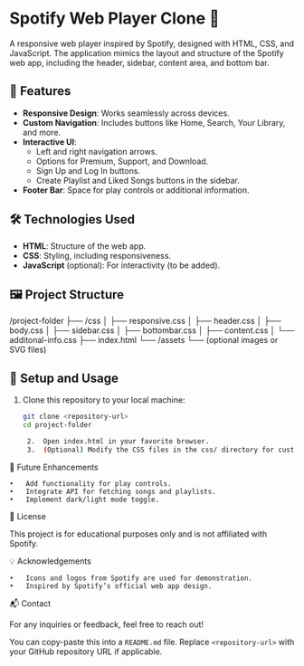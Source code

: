 # Spotify Web Player Clone 🎵  

A responsive web player inspired by Spotify, designed with HTML, CSS, and JavaScript. The application mimics the layout and structure of the Spotify web app, including the header, sidebar, content area, and bottom bar.  

## 🚀 Features  
- **Responsive Design**: Works seamlessly across devices.  
- **Custom Navigation**: Includes buttons like Home, Search, Your Library, and more.  
- **Interactive UI**:  
  - Left and right navigation arrows.  
  - Options for Premium, Support, and Download.  
  - Sign Up and Log In buttons.  
  - Create Playlist and Liked Songs buttons in the sidebar.  
- **Footer Bar**: Space for play controls or additional information.  

## 🛠️ Technologies Used  
- **HTML**: Structure of the web app.  
- **CSS**: Styling, including responsiveness.  
- **JavaScript** (optional): For interactivity (to be added).  

## 🖼️ Project Structure  

/project-folder
├── /css
│   ├── responsive.css
│   ├── header.css
│   ├── body.css
│   ├── sidebar.css
│   ├── bottombar.css
│   ├── content.css
│   └── additonal-info.css
├── index.html
└── /assets
└── (optional images or SVG files)

## 🔧 Setup and Usage  
1. Clone this repository to your local machine:  
   ```bash  
   git clone <repository-url>  
   cd project-folder  

	2.	Open index.html in your favorite browser.
	3.	(Optional) Modify the CSS files in the css/ directory for custom styles.

🌟 Future Enhancements

	•	Add functionality for play controls.
	•	Integrate API for fetching songs and playlists.
	•	Implement dark/light mode toggle.

📜 License

This project is for educational purposes only and is not affiliated with Spotify.

💡 Acknowledgements

	•	Icons and logos from Spotify are used for demonstration.
	•	Inspired by Spotify’s official web app design.

📬 Contact

For any inquiries or feedback, feel free to reach out!

You can copy-paste this into a `README.md` file. Replace `<repository-url>` with your GitHub repository URL if applicable.
